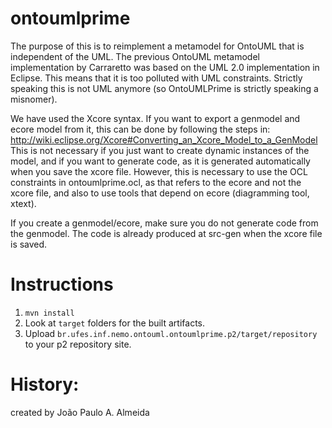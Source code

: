 ontoumlprime
============
The purpose of this is to reimplement a metamodel for OntoUML that is independent of the UML. 
The previous OntoUML metamodel implementation by Carraretto was based on the UML 2.0 implementation
in Eclipse. This means that it is too polluted with UML constraints. Strictly speaking this is not 
UML anymore (so OntoUMLPrime is strictly speaking a misnomer). 
 
We have used the Xcore syntax. If you want to export a genmodel and ecore model from it, this can be done by following the steps in:
http://wiki.eclipse.org/Xcore#Converting_an_Xcore_Model_to_a_GenModel
This is not necessary if you just want to create dynamic instances of the model, and if you want to generate code, as it is generated
automatically when you save the xcore file. However, this is necessary to use the OCL constraints in ontoumlprime.ocl, as that refers
to the ecore and not the xcore file, and also to use tools that depend on ecore (diagramming tool, xtext). 
 
If you create a genmodel/ecore, make sure you do not generate code from the genmodel. The code is already produced at src-gen
when the xcore file is saved.

Instructions
============

1. `mvn install`
2. Look at `target` folders for the built artifacts.
3. Upload `br.ufes.inf.nemo.ontouml.ontoumlprime.p2/target/repository` to your
   p2 repository site.

History:
========
created by João Paulo A. Almeida
